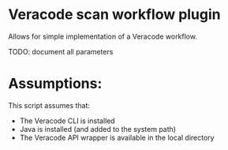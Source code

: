 # Veracode scan workflow plugin
Allows for simple implementation of a Veracode workflow.

TODO: document all parameters

# Assumptions:
This script assumes that:
- The Veracode CLI is installed
- Java is installed (and added to the system path)
- The Veracode API wrapper is available in the local directory